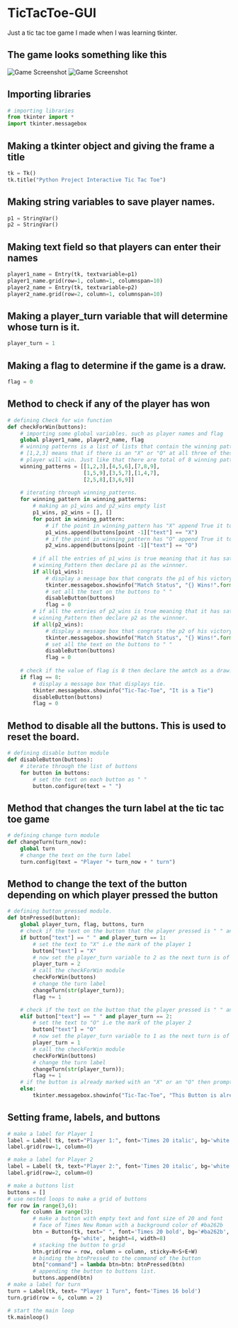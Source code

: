 # TicTacToe-GUI
Just a tic tac toe game I made when I was learning tkinter.

## The game looks something like this
![Game Screenshot](./images/game.png)
![Game Screenshot](./images/game2.png)

## Importing libraries
```python
# importing libraries
from tkinter import *
import tkinter.messagebox
```

## Making a tkinter object and giving the frame a title
```python
tk = Tk()
tk.title("Python Project Interactive Tic Tac Toe")
```

## Making string variables to save player names.
```python
p1 = StringVar()
p2 = StringVar()
```

## Making text field so that players can enter their names
```python
player1_name = Entry(tk, textvariable=p1)
player1_name.grid(row=1, column=1, columnspan=10)
player2_name = Entry(tk, textvariable=p2)
player2_name.grid(row=2, column=1, columnspan=10)
```

## Making a player_turn variable that will determine whose turn is it.
```python
player_turn = 1
```
## Making a flag to determine if the game is a draw.
```python
flag = 0
```

## Method to check if any of the player has won
```python
# defining Check for win function
def checkForWin(buttons):
    # importing some global variables. such as player names and flag
    global player1_name, player2_name, flag
    # winning patterns is a list of lists that contain the winning patterns such as
    # [1,2,3] means that if there is an "X" or "O" at all three of these places the
    # player will win. Just like that there are total of 8 winning patterns
    winning_patterns = [[1,2,3],[4,5,6],[7,8,9],
                        [1,5,9],[3,5,7],[1,4,7],
                        [2,5,8],[3,6,9]]
    
    # iterating through winning_patterns.
    for winning_pattern in winning_patterns:
        # making an p1_wins and p2_wins empty list
        p1_wins, p2_wins = [], []
        for point in winning_pattern:
            # if the point in winning_pattern has "X" append True it to p1_wins list 
            p1_wins.append(buttons[point -1]["text"] == "X")
            # if the point in winning_pattern has "O" append True it to p2_wins list 
            p2_wins.append(buttons[point -1]["text"] == "O")
            
        # if all the entries of p1_wins is true meaning that it has satisfies that 
        # winning_Pattern then declare p1 as the winnner.
        if all(p1_wins):
            # display a message box that congrats the p1 of his victory
            tkinter.messagebox.showinfo("Match Status", "{} Wins!".format(player1_name.get()))
            # set all the text on the buttons to " "
            disableButton(buttons)
            flag = 0
        # if all the entries of p2_wins is true meaning that it has satisfies that 
        # winning_Pattern then declare p2 as the winnner.
        if all(p2_wins):
            # display a message box that congrats the p2 of his victory
            tkinter.messagebox.showinfo("Match Status", "{} Wins!".format(player2_name.get()))
            # set all the text on the buttons to " "
            disableButton(buttons)
            flag = 0
            
    # check if the value of flag is 8 then declare the amtch as a draw.
    if flag == 8:
        # display a message box that displays tie.
        tkinter.messagebox.showinfo("Tic-Tac-Toe", "It is a Tie")
        disableButton(buttons)
        flag = 0
```
## Method to disable all the buttons. This is used to reset the board.
```python
# defining disable button module
def disableButton(buttons):
    # iterate through the list of buttons
    for button in buttons:
        # set the text on each button as " "
        button.configure(text = " ")
```
## Method that changes the turn label at the tic tac toe game
```python
# defining change turn module
def changeTurn(turn_now):
    global turn
    # change the text on the turn label
    turn.config(text = "Player "+ turn_now + " turn")
```
## Method to change the text of the button depending on which player pressed the button
```python
# defining button pressed module.
def btnPressed(button):
    global player_turn, flag, buttons, turn
    # check if the text on the button that the player pressed is " " and the check for player 1 turn
    if button["text"] == " " and player_turn == 1:
        # set the text to "X" i.e the mark of the player 1
        button["text"] = "X"
        # now set the player_turn variable to 2 as the next turn is of player 2
        player_turn = 2
        # call the checkForWin module
        checkForWin(buttons)
        # change the turn label
        changeTurn(str(player_turn));
        flag += 1

    # check if the text on the button that the player pressed is " " and the check for player 2 turn 
    elif button["text"] == " " and player_turn == 2:
        # set the text to "O" i.e the mark of the player 2
        button["text"] = "O"
        # now set the player_turn variable to 1 as the next turn is of player 1
        player_turn = 1
        # call the checkForWin module
        checkForWin(buttons)
        # change the turn label
        changeTurn(str(player_turn));
        flag += 1
    # if the button is already marked with an "X" or an "O" then prompt the player that this button is already clicked.
    else:
        tkinter.messagebox.showinfo("Tic-Tac-Toe", "This Button is already Clicked!")
```
## Setting frame, labels, and buttons
```python
# make a label for Player 1
label = Label( tk, text="Player 1:", font='Times 20 italic', bg='white', fg='black', height=1, width=8)
label.grid(row=1, column=0)

# make a label for Player 2
label = Label( tk, text="Player 2:", font='Times 20 italic', bg='white', fg='black', height=1, width=8)
label.grid(row=2, column=0)

# make a buttons list
buttons = []
# use nested loops to make a grid of buttons
for row in range(3,6):
    for column in range(3):
        # make a button with empty text and font size of 20 and font 
        # face of Times New Roman with a background color of #ba262b
        btn = Button(tk, text=" ", font='Times 20 bold', bg='#ba262b',
                    fg='white', height=4, width=8)
        # stacking the button to grid
        btn.grid(row = row, column = column, sticky=N+S+E+W)
        # binding the btnPressed to the command of the button
        btn["command"] = lambda btn=btn: btnPressed(btn)
        # appending the button to buttons list.
        buttons.append(btn)
# make a label for turn
turn = Label(tk, text= "Player 1 Turn", font='Times 16 bold')
turn.grid(row = 6, column = 2)

# start the main loop
tk.mainloop()
```

